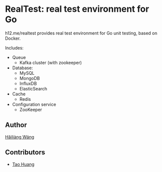 RealTest: real test environment for Go
======================================

h12.me/realtest provides real test environment for Go unit testing, based on Docker.

Includes:

* Queue
  - Kafka cluster (with zookeeper)
* Database:
  - MySQL
  - MongoDB
  - InfluxDB
  - ElasticSearch
* Cache
  - Redis
* Configuration service
  - ZooKeeper

Author
------

[Hǎiliàng Wáng](https://github.com/h12w)

Contributors
------------

* [Tao Huang](https://github.com/AnotherGoogleFans)
